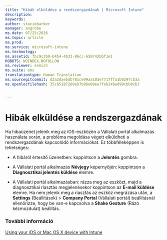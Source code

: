 ```yaml
---
title: "Hibák elküldése a rendszergazdának | Microsoft Intune"
description: 
keywords: 
author: staciebarker
manager: angrobe
ms.date: 07/25/2016
ms.topic: article
ms.prod: 
ms.service: microsoft-intune
ms.technology: 
ms.assetid: fbc9c2b9-b454-4b33-86cc-650742bbf1e1
ROBOTS: NOINDEX,NOFOLLOW
ms.reviewer: esmich
ms.suite: ems
translationtype: Human Translation
ms.sourcegitcommit: d3a2daebdb781ce99aa103e7717ffa1b0297cb3a
ms.openlocfilehash: 35cb5187260eb7b96e09ee7feb24bad90cbb0cb3


---
```



# Hibák elküldése a rendszergazdának

Ha hibaüzenet jelenik meg az iOS-eszközön a Vállalati portál alkalmazás használata során, a probléma megoldása végett elküldheti a rendszergazdának kapcsolódó információkat. Ez többféleképpen is lehetséges:

-   A hibáról értesítő üzenetben: koppintson a **Jelentés** gombra.

-   A Vállalati portál alkalmazás **Névjegy** képernyőjén: koppintson a **Diagnosztikai jelentés küldése** elemre.

-   A Vállalati portál alkalmazásban: rázza meg az eszközt, majd a diagnosztikai riasztás megjelenésekor koppintson az **E-mail küldése** elemre. Ha nem jelenik meg a riasztás az eszköz megrázása után, a **Settings** (Beállítások) &gt; **Company Portal** (Vállalati portál) beállításnál ellenőrizze, hogy be van-e kapcsolva a **Shake Gesture** (Rázó kézmozdulat) beállítás.

### További információ
[Using your iOS or Mac OS X device with Intune](using-your-ios-or-mac-os-x-device-with-intune.md)



<!--HONumber=Aug16_HO4-->


